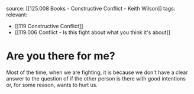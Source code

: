source: [[125.008 Books - Constructive Conflict - Keith Wilson]]
tags:
relevant:
- [[119 Constructive Conflict]]
- [[119.006 Conflict - Is this fight about what you think it's about]]

# Are you there for me?

Most of the time, when we are fighting, it is because we don't have a clear answer to the question of if the other person is there with good intentions or, for some reason, wants to hurt us.